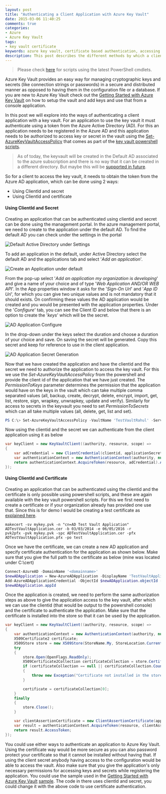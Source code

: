 ```yaml
---
layout: post
title: "Authenticating a Client Application with Azure Key Vault"
date: 2015-03-06 11:40:25 
comments: true
categories:
- Azure
- Azure Key Vault
tags: 
- key vault certificate
keywords: azure key vault, certificate based authentication, accessing keyvault
description: This post describes the different methods by which a client application can access Azure Key Vault and use the keys for performing cryptographic activities.
---
```


> Please check [here](http://www.rahulpnath.com/blog/how-the-deprecation-of-switch-azuremode-affects-azure-key-vault/) for scripts using the latest PowerShell cmdlets.

Azure Key Vault provides an easy way for managing cryptographic keys and secrets (like connection strings or passwords) in a secure and distributed manner as opposed to having them in the configuration file or a database. If you are new to Azure Key Vault check out the [Getting Started with Azure Key Vault](http://www.rahulpnath.com/blog/getting-started-with-azure-key-vault/) on how to setup the vault and add keys and use that from a console application. 

In this post we will explore into the ways of authenticating a client application with a key vault. For an application to use the key vault it must authenticate using a token from the Azure Active Directory (AD). For this an application needs to be registered in the Azure AD and this application needs to be authorized to access key or secret in the vault using the [Set-AzureKeyVaultAccessPolicy](https://msdn.microsoft.com/en-us/library/azure/dn903607.aspx) that comes as part of the [key vault powershell scripts](https://gallery.technet.microsoft.com/scriptcenter/Azure-Key-Vault-Powershell-1349b091).

> As of today, the keyvault will be created in the Default AD associated to the azure subscription and there is no way that it can be created in a different directory. But maybe this will be [supported in future](https://social.msdn.microsoft.com/Forums/azure/en-US/21d0dcaa-791c-4f96-8f9d-738b6b0076b2/create-a-new-key-vault-in-a-different-directory?forum=AzureKeyVault).

So for a client to access the key vault, it needs to obtain the token from the Azure AD application, which can be done using 2 ways:

- Using ClientId and secret
- Using ClientId and certificate   

   
#### **Using ClientId and Secret** ####
Creating an application that can be authenticated using clientid and secret can be done using the management portal. In the azure management portal, we need to create to the application under the default AD. To find the default AD you can check under the settings in the portal
 
<img class="center" alt="Default Active Directory under Settings" src="{{ site.images_root}}/default_ad_settings.PNG" />

To add an application in the default, under Active Directory select the default AD and the applications tab and select '*Add an application*'.

<img class="center" alt="Create an Application under default" src="{{ site.images_root}}/default_ad.PNG" />

From the pop-up select '*Add an application my organization is developing*' and give a name of your choice and of type '*Web Application AND/OR WEB API*'. In the App properties window it asks for the '*Sign-On Url*' and '*App ID Uri*', for which you can give two unique values and is not mandatory that it should exists. On confirming these values the AD application would be created and you would be presented with the application properties. Under the '*Configure*' tab, you can see the Client ID and below that there is an option to create the '*keys*' which will be the secret.  

<img class="center" alt="AD Application Configure" src="{{ site.images_root}}/ad_application_configure.PNG" />

In the drop-down under the keys select the duration and choose a duration of your choice and save. On saving the secret will be generated. Copy this secret and keep for reference to use in the client application.

<img class="center" alt="AD Application Secret Generation" src="{{ site.images_root}}/ad_application_keys.PNG" />

Now that we have created the application and have the clientid and the secret we need to authorize the application to access the key vault. For this we use the *Set-AzureKeyVaultAccessPolicy* from the powershell and provide the client id of the application that we have just created. The *PermissionToKeys* parameter determines the permission that the application would have on the keys in the vault which can take multiple comma separated values (all, backup, create, decrypt, delete, encrypt, import, get, list, restore, sign, wrapkey, unwrapkey, update and verify). Similarly for access to secrets in the keyvault you need to set *PermissionToSecrets* which can all take multiple values (all, delete, get, list and set).

``` powershell
PS C:\> Set-AzureKeyVaultAccessPolicy -VaultName 'TestVaultRahul' -ServicePrincipalName '01c74fc1-4fb3-455e-8612-d5ad05a7fe2a' -PermissionsToKeys all
```

Now using the clientid and the secret we can authenticate from the client application using it as below
``` csharp
var keyClient = new KeyVaultClient((authority, resource, scope) =>
{
    var adCredential = new ClientCredential(clientid, applicationSecret);
    var authenticationContext = new AuthenticationContext(authority, null);
    return authenticationContext.AcquireToken(resource, adCredential).AccessToken;
});
```

#### **Using ClientId and Certificate** ####
Creating an application that can be authenticated using the clientid and the certificate is only possible using powershell scripts, and these are again available with the key vault powershell scripts. For this we first need to create a certificate or if your organization already has provided one use that. Since this is for demo I would be creating a test certificate as [explained here](https://msdn.microsoft.com/en-in/library/ff699202.aspx). 
```
makecert -sv mykey.pvk -n "cn=AD Test Vault Application" ADTestVaultApplication.cer -b 03/03/2014 -e 06/05/2016 -r
pvk2pfx -pvk mykey.pvk -spc ADTestVaultApplication.cer -pfx ADTestVaultApplication.pfx -po test 
```

Once we have the certificate, we can create a new AD application and specify certificate authentication for the application as shown below. Make sure that you give the full path to the certificate as below (mine was located under C:\cert)

``` powershell
Connect-AzureAD -DomainName '<domainname>'
$newADApplication = New-AzureADApplication -DisplayName 'TestVaultApplication'
Add-AzureADApplicationCredential -ObjectId $newADApplication.objectId -FilePath C:\cert\ADTestVaultApplication.cer
$newADApplication.appId
```

Once the application is created, we need to perform the same authorization steps as above to give the application access to the key vault, after which we can use the clientid (that would be output to the powershell console) and the certificate to authenticate the application. Make sure that the certificate is installed into the store so that it can be used by the application.

``` csharp
var keyClient = new KeyVaultClient((authority, resource, scope) =>
{
    var authenticationContext = new AuthenticationContext(authority, null);
    X509Certificate2 certificate;
    X509Store store = new X509Store(StoreName.My, StoreLocation.CurrentUser);
    try
    {
        store.Open(OpenFlags.ReadOnly);
        X509Certificate2Collection certificateCollection = store.Certificates.Find(X509FindType.FindByThumbprint, "E2F3EAE0A131EE0CF1FF1995A6ABA9F9462A0C03", false);
        if (certificateCollection == null || certificateCollection.Count == 0)
        {
            throw new Exception("Certificate not installed in the store");
        }

        certificate = certificateCollection[0];
    }
    finally
    {
        store.Close();
    }

    var clientAssertionCertificate = new ClientAssertionCertificate(applicationId, certificate);
    var result = authenticationContext.AcquireToken(resource, clientAssertionCertificate);
    return result.AccessToken;
});
```

You could use either ways to authenticate an application to Azure Key Vault. Using the certificate way would be more secure as you can also password protect your certificate so that it cannot be installed without having that. If using the client secret anybody having access to the configuration would be able to access the vault. Also make sure that you give the application's only necessary permissions for accessing keys and secrets while registering the application. You could use the sample used in the [Getting Started with Azure Key Vault](http://www.rahulpnath.com/blog/getting-started-with-azure-key-vault/) [sample](https://github.com/rahulpnath/Blog/tree/master/AzureKeyVault). The code in there uses clientId and secret, you could change it with the above code to use certificate authentication. 